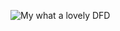 ![My what a lovely DFD](https://cloud.githubusercontent.com/assets/25205051/23148230/09e7430a-f7aa-11e6-9b79-9be8669c3aaa.PNG)
